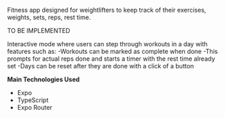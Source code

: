 Fitness app designed for weightlifters to keep track of their exercises, weights, sets, reps, rest time. 

TO BE IMPLEMENTED

Interactive mode where users can step through workouts in a day with features such as:
-Workouts can be marked as complete when done
-This prompts for actual reps done and starts a timer with the rest time already set 
-Days can be reset after they are done with a click of a button 

**Main Technologies Used**
- Expo
- TypeScript
- Expo Router
  

